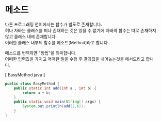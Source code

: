 # 메소드

다른 프로그래밍 언어에서는 함수가 별도로 존재합니다.  
허나 자바는 클래스를 떠나 존재하는 것은 있을 수 없기에 자바의 함수는 따로 존재하지 않고 클래스 내에 존재합니다.  
이러한 클래스 내부의 함수를 메소드(Method)라고 합니다.  

메소드를 번역하면 "방법"을 의미합니다.  
어떠한 입력값을 가지고 어떠한 일을 수행 후 결과값을 내어놓는것을 메서드라고 합니다.

[ EasyMethod.java ]

```java
public class EasyMethod {
	public static int add(int a , int b) {
		return a + b;
	}
	public static void main(String[] args) {
		System.out.println(add(2,6));
	}
}
```

